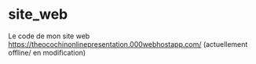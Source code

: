 # site_web
Le code de mon site web https://theocochinonlinepresentation.000webhostapp.com/ (actuellement offline/ en modification)
